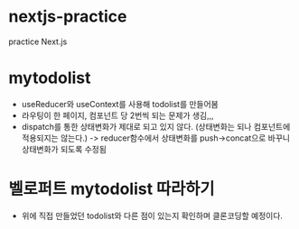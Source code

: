 # nextjs-practice

practice Next.js

# mytodolist

- useReducer와 useContext를 사용해 todolist를 만들어봄
- 라우팅이 한 페이지, 컴포넌트 당 2번씩 되는 문제가 생김,,,
- dispatch를 통한 상태변화가 제대로 되고 있지 않다. (상태변화는 되나 컴포넌트에 적용되지는 않는다.) -> reducer함수에서 상태변화를 push->concat으로 바꾸니 상태변화가 되도록 수정됨

# 벨로퍼트 mytodolist 따라하기

- 위에 직접 만들었던 todolist와 다른 점이 있는지 확인하며 클론코딩할 예정이다.
